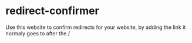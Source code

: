 # redirect-confirmer
Use this website to confirm redirects for your website, by adding the link it normaly goes to after the /
